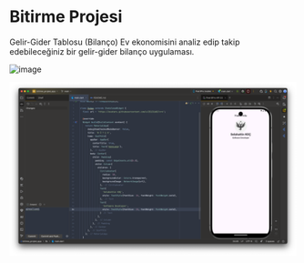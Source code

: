 # Bitirme Projesi

Gelir-Gider Tablosu (Bilanço)
Ev ekonomisini analiz edip takip edebileceğiniz bir gelir-gider bilanço uygulaması.

![image](https://github.com/user-attachments/assets/fdb96610-23f5-4f65-b49f-d4c8880ba140)

![img.png](img.png)